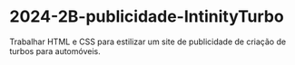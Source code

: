 # 2024-2B-publicidade-IntinityTurbo
Trabalhar HTML e CSS para estilizar um site de publicidade de criação de turbos para automóveis.
